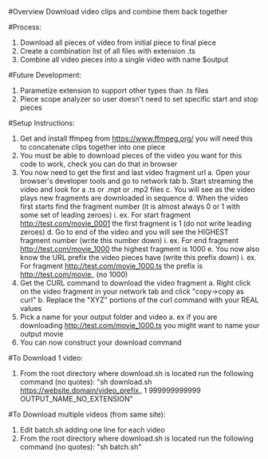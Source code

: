 #Overview 
 Download video clips and combine them back together

#Process: 
 1. Download all pieces of video from initial piece to final piece
 2. Create a combination list of all files with extension .ts 
 3. Combine all video pieces into a single video with name $output

#Future Development:
 1. Parametize extension to support other types than .ts files 
 2. Piece scope analyzer so user doesn't need to set specific start and stop pieces 

#Setup Instructions: 
 1. Get and install ffmpeg from https://www.ffmpeg.org/ you will need this to concatenate clips together into one piece
 2. You must be able to download pieces of the video you want for this code to work, check you can do that in browser
 3. You now need to get the first and last video fragment url
 	a. Open your browser's developer tools and go to network tab 
 	b. Start streaming the video and look for a .ts or .mpt or .mp2 files
	c. You will see as the video plays new fragments are downloaded in sequence 
	d. When the video first starts find the fragment number (it is almost always 0 or 1 with some set of leading zeroes)
 		i. ex. For  start fragment http://test.com/movie_0001 the first fragment is 1 (do not write leading zeroes)
 	d. Go to end of the video and you will see the HIGHEST fragment number (write this number down)
		i. ex. For end fragment http://test.com/movie_1000 the highest fragment is 1000
 	e. You now also know the URL prefix the video pieces have (write this prefix down)
		i. ex. For fragment http://test.com/movie_1000.ts the prefix is http://test.com/movie_ (no 1000)
 4. Get the CURL command to download the video fragment 
	a. Right click on the video fragment in your network tab and click "copy->copy as curl"
 	b. Replace the "XYZ" portions of the curl command with your REAL values   
 5. Pick a name for your output folder and video
	a. ex if you are downloading http://test.com/movie_1000.ts you might want to name your output movie
 6. You can now construct your download command 

#To Download 1 video:
 1. From the root directory where download.sh is located run the following command (no quotes): 
 "sh download.sh https://website.domain/video_prefix_ 1 999999999999 OUTPUT_NAME_NO_EXTENSION" 

#To Download multiple videos (from same site):
 1. Edit batch.sh adding one line for each video
 2. From the root directory where download.sh is located run the following command (no quotes):
 "sh batch.sh"